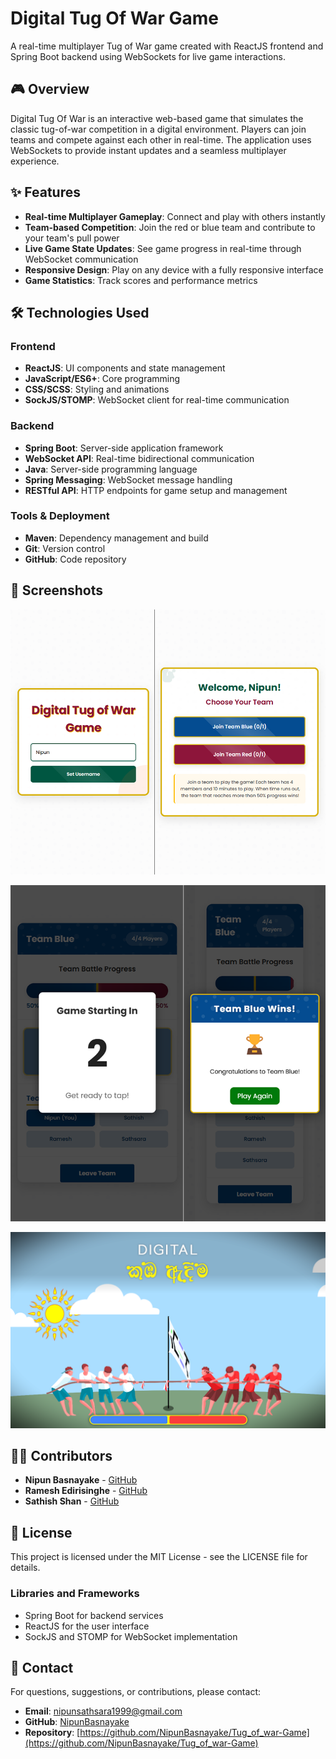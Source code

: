 # Digital Tug Of War Game

A real-time multiplayer Tug of War game created with ReactJS frontend and Spring Boot backend using WebSockets for live game interactions.

## 🎮 Overview

Digital Tug Of War is an interactive web-based game that simulates the classic tug-of-war competition in a digital environment. Players can join teams and compete against each other in real-time. The application uses WebSockets to provide instant updates and a seamless multiplayer experience.

## ✨ Features

- **Real-time Multiplayer Gameplay**: Connect and play with others instantly
- **Team-based Competition**: Join the red or blue team and contribute to your team's pull power
- **Live Game State Updates**: See game progress in real-time through WebSocket communication
- **Responsive Design**: Play on any device with a fully responsive interface
- **Game Statistics**: Track scores and performance metrics

## 🛠️ Technologies Used

### Frontend
- **ReactJS**: UI components and state management
- **JavaScript/ES6+**: Core programming
- **CSS/SCSS**: Styling and animations
- **SockJS/STOMP**: WebSocket client for real-time communication

### Backend
- **Spring Boot**: Server-side application framework
- **WebSocket API**: Real-time bidirectional communication
- **Java**: Server-side programming language
- **Spring Messaging**: WebSocket message handling
- **RESTful API**: HTTP endpoints for game setup and management

### Tools & Deployment
- **Maven**: Dependency management and build
- **Git**: Version control
- **GitHub**: Code repository

## 📸 Screenshots

![Player Interfaces](/screenshots/1.png)

![Player Interfaces](/screenshots/2.png)

![Results](/screenshots/3.png)

## 👨‍💻 Contributors

- **Nipun Basnayake** - [GitHub](https://github.com/NipunBasnayake)
- **Ramesh Edirisinghe** - [GitHub](https://github.com/RameshEdirisinghe)
- **Sathish Shan** - [GitHub](https://github.com/GodXero33)

## 📜 License

This project is licensed under the MIT License - see the LICENSE file for details.

### Libraries and Frameworks

- Spring Boot for backend services
- ReactJS for the user interface
- SockJS and STOMP for WebSocket implementation

## 📧 Contact

For questions, suggestions, or contributions, please contact:

- **Email**: nipunsathsara1999@gmail.com
- **GitHub**: [NipunBasnayake](https://github.com/NipunBasnayake)
- **Repository**: [https://github.com/NipunBasnayake/Tug_of_war-Game](https://github.com/NipunBasnayake/Tug_of_war-Game)
